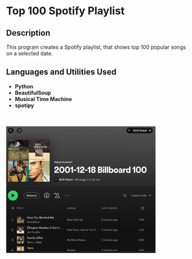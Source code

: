 <h1>Top 100 Spotify Playlist</h1>



<h2>Description</h2>
This program creates a Spotify playlist, that shows top 100 popular songs on a selected date. <br />



<h2>Languages and Utilities Used</h2>

- <b>Python</b> 
- <b>BeautifulSoup</b>
- <b>Musical Time Machine</b>
- <b>spotipy</b> 

<br/>
<br/>



<img src="https://github.com/kchavir/SpotifyTop100/blob/main/SpotifyTop100.png?raw=true" height="80%" width="80%" alt="Top100 Playlist"/>
<br />
<br />



<!--
 ```diff
- text in red
+ text in green
! text in orange
# text in gray
@@ text in purple (and bold)@@
```
--!>
